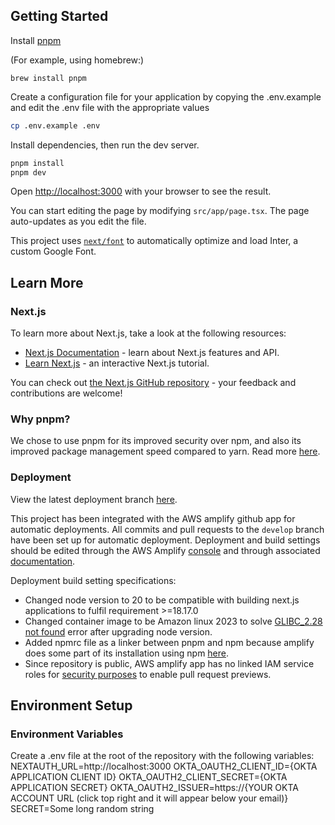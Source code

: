 ## Getting Started

Install [pnpm](https://pnpm.io/installation)

(For example, using homebrew:)

```
brew install pnpm
```

Create a configuration file for your application by copying the .env.example and edit the .env file with the appropriate values

```bash
cp .env.example .env
```

Install dependencies, then run the dev server.

```bash
pnpm install
pnpm dev
```

Open [http://localhost:3000](http://localhost:3000) with your browser to see the result.

You can start editing the page by modifying `src/app/page.tsx`. The page auto-updates as you edit the file.

This project uses [`next/font`](https://nextjs.org/docs/basic-features/font-optimization) to automatically optimize and load Inter, a custom Google Font.

## Learn More

### Next.js

To learn more about Next.js, take a look at the following resources:

- [Next.js Documentation](https://nextjs.org/docs) - learn about Next.js features and API.
- [Learn Next.js](https://nextjs.org/learn) - an interactive Next.js tutorial.

You can check out [the Next.js GitHub repository](https://github.com/vercel/next.js/) - your feedback and contributions are welcome!

### Why pnpm?

We chose to use pnpm for its improved security over npm, and also its improved package management speed compared to yarn. Read more [here](https://hackernoon.com/choosing-the-right-package-manager-npm-yarn-or-pnpm).

### Deployment

View the latest deployment branch [here](https://develop.d2r9j66448p933.amplifyapp.com/).

This project has been integrated with the AWS amplify github app for automatic deployments. All commits and pull requests to the `develop` branch have been set up for automatic deployment. Deployment and build settings should be edited through the AWS Amplify [console](https://console.aws.amazon.com/amplify/home) and through associated [documentation](https://docs.aws.amazon.com/amplify/latest/userguide/getting-started.html).

Deployment build setting specifications:

- Changed node version to 20 to be compatible with building next.js applications to fulfil requirement >=18.17.0
- Changed container image to be Amazon linux 2023 to solve [GLIBC_2.28 not found](https://stackoverflow.com/questions/72921215/getting-glibc-2-28-not-found) error after upgrading node version.
- Added npmrc file as a linker between pnpm and npm because amplify does some part of its installation using npm [here](https://docs.aws.amazon.com/amplify/latest/userguide/monorepo-configuration.html#turborepo-pnpm-monorepo-configuration).
- Since repository is public, AWS amplify app has no linked IAM service roles for [security purposes](https://docs.aws.amazon.com/amplify/latest/userguide/pr-previews.html) to enable pull request previews.

## Environment Setup

### Environment Variables

Create a .env file at the root of the repository with the following variables:
NEXTAUTH_URL=http://localhost:3000
OKTA_OAUTH2_CLIENT_ID={OKTA APPLICATION CLIENT ID}
OKTA_OAUTH2_CLIENT_SECRET={OKTA APPLICATION SECRET}
OKTA_OAUTH2_ISSUER=https://{YOUR OKTA ACCOUNT URL (click top right and it will appear below your email)}
SECRET=Some long random string
